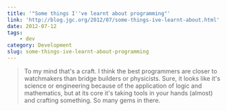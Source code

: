```yaml
---
title: '"Some things I''ve learnt about programming"'
link: 'http://blog.jgc.org/2012/07/some-things-ive-learnt-about.html'
date: 2012-07-12
tags:
    - dev
category: Development
slug: some-things-ive-learnt-about-programming
---
```


> To my mind that's a craft. I think the best programmers are closer to watchmakers than bridge
> builders or physicists. Sure, it looks like it's science or engineering because of the application
> of logic and mathematics, but at its core it's taking tools in your hands (almost) and crafting
> something. So many gems in there.

